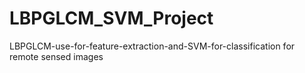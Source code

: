 # LBPGLCM_SVM_Project
LBPGLCM-use-for-feature-extraction-and-SVM-for-classification for remote sensed images
